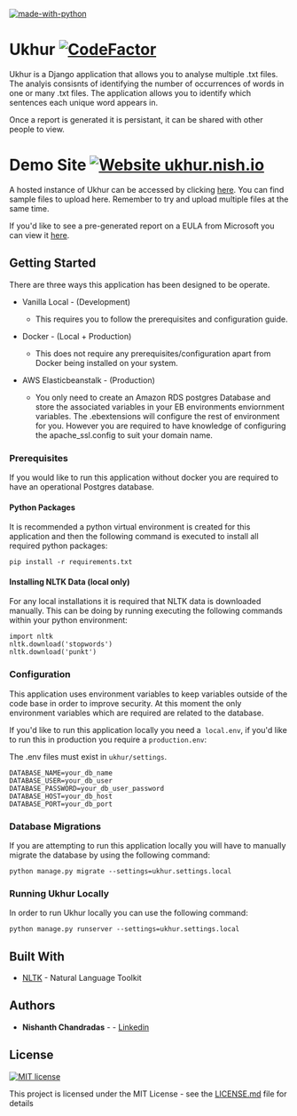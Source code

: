 
[![made-with-python](https://img.shields.io/badge/Made%20with-Python-1f425f.svg)](https://www.python.org/)

# Ukhur [![CodeFactor](https://www.codefactor.io/repository/github/nishanthc/ukhur/badge)](https://www.codefactor.io/repository/github/snishanthc/ukhur)


Ukhur is a Django application that allows you to analyse multiple .txt files. The analyis consisnts of identifying the
 number of occurrences of words in one or many .txt files. The application allows you to identify which sentences
 each unique word appears in.
 
 Once a report is generated it is persistant, it can be shared with other people to view.
 
# Demo Site [![Website ukhur.nish.io](https://img.shields.io/website-up-down-green-red/http/ukhur.nish.io.svg)](http://ukhur.nish.io/)


A hosted instance of Ukhur can be accessed by clicking [here](http://ukhur.nish.io). You can find sample files to upload here.
 Remember to try and upload multiple files at the same time.
 
 If you'd like to see a pre-generated report on a EULA from Microsoft you can view it [here](https://ukhur.nish.io/report/f199d881-5a5e-47be-9c47-ba84f54766ad/).
 
 
## Getting Started

There are three ways this application has been designed to be operate.

* Vanilla Local - (Development)
    * This requires you to follow the prerequisites and configuration guide.
    
* Docker - (Local + Production) 
    * This does not require any prerequisites/configuration apart from Docker being installed on your system.

* AWS Elasticbeanstalk - (Production)
    * You only need to create an Amazon RDS postgres Database and store the associated variables in your EB environments enviornment variables. 
    The .ebextensions will configure the rest of environment for you.
     However you are required to have knowledge of configuring the apache_ssl.config to suit your domain name.


### Prerequisites

If you would like to run this application without docker you are required to have an operational Postgres database.

#### Python Packages

It is recommended a python virtual environment is created for this application and then the following
command is executed to install all required python packages:

```
pip install -r requirements.txt
```

#### Installing NLTK Data (local only)

For any local installations it is required that NLTK data is downloaded manually. This can be doing by running executing the following commands within your python environment:

```
import nltk
nltk.download('stopwords')
nltk.download('punkt')
```

### Configuration

This application uses environment variables to keep variables outside of the code base in order to improve security.
At this moment the only environment variables which are required are related to the database.

If you'd like to run this application locally you need a` local.env`, if you'd like to run this in
 production you require a `production.env`:

The .env files must exist in `ukhur/settings`.
 
```
DATABASE_NAME=your_db_name
DATABASE_USER=your_db_user
DATABASE_PASSWORD=your_db_user_password
DATABASE_HOST=your_db_host
DATABASE_PORT=your_db_port
```

### Database Migrations

If you are attempting to run this application locally you will have to manually migrate the database by using the following command:

```
python manage.py migrate --settings=ukhur.settings.local
```

### Running Ukhur Locally

In order to run Ukhur locally you can use the following command:
```
python manage.py runserver --settings=ukhur.settings.local
```

## Built With

* [NLTK](http://www.dropwizard.io/1.0.2/docs/) - Natural Language Toolkit

## Authors

* **Nishanth Chandradas** - - [Linkedin](https://www.linkedin.com/in/nishanthchandradas/)


## License 

[![MIT license](https://img.shields.io/badge/License-MIT-blue.svg)](https://lbesson.mit-license.org/)

This project is licensed under the MIT License - see the [LICENSE.md](LICENSE.md) file for details


